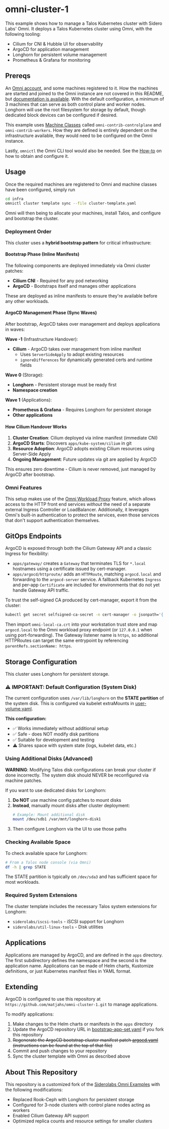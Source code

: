 # omni-cluster-1

This example shows how to manage a Talos Kubernetes cluster with Sidero Labs' Omni.
It deploys a Talos Kubernetes cluster using Omni, with the following tooling:

* Cilium for CNI & Hubble UI for observability
* ArgoCD for application management
* Longhorn for persistent volume management
* Prometheus & Grafana for monitoring

## Prereqs

An [Omni account](https://signup.siderolabs.io/), and some machines registered to it.
How the machines are started and joined to the Omni instance are not covered in this README, but [documentation is available](https://omni.siderolabs.com/tutorials/getting_started/).
With the default configuration, a minimum of 3 machines that can serve as both control plane and worker nodes. Longhorn will use the root filesystem for storage by default, though dedicated block devices can be configured if desired.

This example uses [Machine Classes](https://omni.siderolabs.com/how-to-guides/create-a-machine-class) called `omni-contrib-controlplane` and `omni-contrib-workers`.
How they are defined is entirely dependent on the infrastructure available, they would need to be configured on the Omni instance.

Lastly, `omnictl` the Omni CLI tool would also be needed.
See the [How-to](https://omni.siderolabs.com/how-to-guides/install-and-configure-omnictl) on how to obtain and configure it.

## Usage

Once the required machines are registered to Omni and machine classes have been configured, simply run

```bash
cd infra
omnictl cluster template sync --file cluster-template.yaml
```

Omni will then being to allocate your machines, install Talos, and configure and bootstrap the cluster.

### Deployment Order

This cluster uses a **hybrid bootstrap pattern** for critical infrastructure:

#### Bootstrap Phase (Inline Manifests)
The following components are deployed immediately via Omni cluster patches:
- **Cilium CNI** - Required for any pod networking
- **ArgoCD** - Bootstraps itself and manages other applications

These are deployed as inline manifests to ensure they're available before any other workloads.

#### ArgoCD Management Phase (Sync Waves)
After bootstrap, ArgoCD takes over management and deploys applications in waves:

**Wave -1** (Infrastructure Handover):
- **Cilium** - ArgoCD takes over management from inline manifest
  - Uses `ServerSideApply` to adopt existing resources
  - `ignoreDifferences` for dynamically generated certs and runtime fields

**Wave 0** (Storage):
- **Longhorn** - Persistent storage must be ready first
- **Namespace creation**

**Wave 1** (Applications):
- **Prometheus & Grafana** - Requires Longhorn for persistent storage
- **Other applications**

#### How Cilium Handover Works

1. **Cluster Creation**: Cilium deployed via inline manifest (immediate CNI)
2. **ArgoCD Starts**: Discovers `apps/kube-system/cilium` in git
3. **Resource Adoption**: ArgoCD adopts existing Cilium resources using Server-Side Apply
4. **Ongoing Management**: Future updates via git are applied by ArgoCD

This ensures zero downtime - Cilium is never removed, just managed by ArgoCD after bootstrap.

### Omni Features

This setup makes use of the [Omni Workload Proxy](https://omni.siderolabs.com/how-to-guides/expose-an-http-service-from-a-cluster) feature,
which allows access to the HTTP front end services *without* the need of a separate external Ingress Controller or LoadBalancer.
Additionally, it leverages Omni's built-in authentication to protect the services, even those services that don't support authentication themselves.

## GitOps Endpoints

ArgoCD is exposed through both the Cilium Gateway API and a classic Ingress for flexibility:

- `apps/gateway/` creates a `Gateway` that terminates TLS for `*.local` hostnames using a certificate issued by cert-manager.
- `apps/argocd/httproute/` adds an `HTTPRoute`, matching `argocd.local` and forwarding to the `argocd-server` service. A fallback Kubernetes `Ingress` and per-app `Certificate` are included for environments that do not yet handle Gateway API traffic.

To trust the self-signed CA produced by cert-manager, export it from the cluster:

```bash
kubectl get secret selfsigned-ca-secret -n cert-manager -o jsonpath='{.data.ca\.crt}' | base64 -d > omni-local-ca.crt
```

Then import `omni-local-ca.crt` into your workstation trust store and map `argocd.local` to the Omni workload proxy endpoint (or `127.0.0.1` when using port-forwarding). The Gateway listener name is `https`, so additional HTTPRoutes can target the same entrypoint by referencing `parentRefs.sectionName: https`.

## Storage Configuration

This cluster uses Longhorn for persistent storage.

### ⚠️ IMPORTANT: Default Configuration (System Disk)

The current configuration uses `/var/lib/longhorn` on the **STATE partition** of the system disk. This is configured via kubelet extraMounts in [user-volume.yaml](bootstrap/talos/patches/13-user-volume.yaml).

**This configuration:**
- ✅ Works immediately without additional setup
- ✅ Safe - does NOT modify disk partitions
- ✅ Suitable for development and testing
- ⚠️ Shares space with system state (logs, kubelet data, etc.)

### Using Additional Disks (Advanced)

**WARNING**: Modifying Talos disk configurations can break your cluster if done incorrectly. The system disk should NEVER be reconfigured via machine patches.

If you want to use dedicated disks for Longhorn:
1. **Do NOT** use machine config patches to mount disks
2. **Instead**, manually mount disks after cluster deployment:
   ```bash
   # Example: Mount additional disk
   mount /dev/sdb1 /var/mnt/longhorn-disk1
   ```
3. Then configure Longhorn via the UI to use those paths

### Checking Available Space

To check available space for Longhorn:
```bash
# From a Talos node console (via Omni)
df -h | grep STATE
```

The STATE partition is typically on `/dev/sda3` and has sufficient space for most workloads.

### Required System Extensions
The cluster template includes the necessary Talos system extensions for Longhorn:
- `siderolabs/iscsi-tools` - iSCSI support for Longhorn
- `siderolabs/util-linux-tools` - Disk utilities

## Applications

Applications are managed by ArgoCD, and are defined in the `apps` directory.
The first subdirectory defines the namespace and the second is the application name.
Applications can be made of Helm charts, Kustomize definitions, or just Kubernetes manifest files in YAML format.

## Extending

ArgoCD is configured to use this repository at `https://github.com/matjahs/omni-cluster-1.git` to manage applications.

To modify applications:
1. Make changes to the Helm charts or manifests in the `apps` directory
2. Update the ArgoCD repository URL in [bootstrap-app-set.yaml](apps/argocd/argocd/bootstrap-app-set.yaml) if you fork this repository
3. ~~Regenerate the ArgoCD bootstrap cluster manifest patch [argocd.yaml](bootstrap/talos/patches/20-argocd.yaml) (instructions can be found at the top of that file)~~
4. Commit and push changes to your repository
5. Sync the cluster template with Omni as described above

## About This Repository

This repository is a customized fork of the [Siderolabs Omni Examples](https://github.com/siderolabs/contrib) with the following modifications:
* Replaced Rook-Ceph with Longhorn for persistent storage
* Configured for 3-node clusters with control plane nodes acting as workers
* Enabled Cilium Gateway API support
* Optimized replica counts and resource settings for smaller clusters
